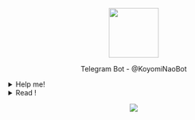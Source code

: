 <p align="center">
  <img width="100" src="https://i.ibb.co/hsppngr/koyomi.jpg"/>
</p>
<p align="center">
Telegram Bot - @KoyomiNaoBot<br/>
</p>
  <details>
    <summary>Help me!</summary>
 
 # Installation
 ## Ubuntu/Debian
 ```bash
 > sudo apt-get install git python3 pip-python3
 > git clone https://github.com/Eilaluth/Koyomi
 > cd Koyomi
 > cd src
 > pip3 install -r requirements.txt
 > python3 main.py
 ```
 ## Windows (Chocolatey)
 ```bash
 > choco install python git
 > git clone https://github.com/Eilaluth/Koyomi
 > cd Koyomi
 > cd src
 > pip install -r requirements.txt
 > python main.py
 ```
</details>
<details>
    <summary>Read !</summary>
<br/>
  
```python
  tgBotToken = '--' // your telegram bot token from bot father
  api_key = "--" // your saucenao apikey
  output_type = '2' // 1 is XML 2 is JSON
  numres = 1 // number of results requested
  minsim ='70!' // minimal similarity
  dbmask = 8589938016 // mask for selecting specific indexes
```
</details>
<p align='center'><img src="https://i.ibb.co/NxZJffd/image-17.png" border="0"/></p>
